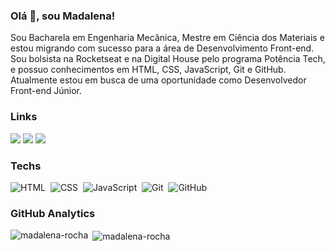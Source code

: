 ### Olá 👋, sou Madalena!

<!--
### Hi there 👋, I am Madalena!

**madalena-rocha/madalena-rocha** is a ✨ _special_ ✨ repository because its `README.md` (this file) appears on your GitHub profile.

Here are some ideas to get you started:

- 🔭 I’m currently working on ...
- 🌱 I’m currently learning about HTML, CSS and JavaScript
- 👯 I’m looking to collaborate on ...
- 🤔 I’m looking for help with ...
- 💬 Ask me about ...
- 📫 How to reach me: https://www.linkedin.com/in/madalena-machado-rocha-a79242116/
- 😄 Pronouns: she/her
- ⚡ Fun fact: ...

- 🎓 I'm graduated in Mechanical Engineering
- 📚 I'm postgraduate in Materials Science
- 🚀 I’m currently studying on Rocketseat and Digital House
- 📝 I’m currently learning about HTML, CSS and JavaScript
- 💻 I’m looking for an opportunity as a junior developer
- ⚡ Curiosity: I have a cat named Nikole
- 😄 Pronouns: she/her
-->

Sou Bacharela em Engenharia Mecânica, Mestre em Ciência dos Materiais e estou migrando com sucesso para a área de Desenvolvimento Front-end. Sou bolsista na Rocketseat e na Digital House pelo programa Potência Tech, e possuo conhecimentos em HTML, CSS, JavaScript, Git e GitHub. Atualmente estou em busca de uma oportunidade como Desenvolvedor Front-end Júnior.

### Links
                
<a href="https://www.linkedin.com/in/madalena-machado-rocha-a79242116/" target="_blank"><img src="https://img.shields.io/badge/-LinkedIn-%230077B5?style=for-the-badge&logo=linkedin&logoColor=white" target="_blank"></a>
<a href = "mailto:rochamada1997m@gmail.com"><img src="https://img.shields.io/badge/-Gmail-%23333?style=for-the-badge&logo=gmail&logoColor=white" target="_blank"></a> 
<a href="https://www.instagram.com/madalena_machado_r/" target="_blank"><img src="https://img.shields.io/badge/-Instagram-%23E4405F?style=for-the-badge&logo=instagram&logoColor=white" target="_blank"></a>

### Techs

![HTML](https://img.shields.io/badge/-HTML-05122A?style=flat&logo=HTML5)&nbsp;
![CSS](https://img.shields.io/badge/-CSS-05122A?style=flat&logo=CSS3&logoColor=1572B6)&nbsp;
![JavaScript](https://img.shields.io/badge/-JavaScript-05122A?style=flat&logo=javascript)&nbsp;
![Git](https://img.shields.io/badge/-Git-05122A?style=flat&logo=git)&nbsp;
![GitHub](https://img.shields.io/badge/-GitHub-05122A?style=flat&logo=github)&nbsp;

### GitHub Analytics

<p><img align="left" src="https://github-readme-stats.vercel.app/api/top-langs?username=madalena-rocha&show_icons=true&locale=en&layout=compact" alt="madalena-rocha" /></p>

<p>&nbsp;<img align="center" src="https://github-readme-stats.vercel.app/api?username=madalena-rocha&show_icons=true&locale=en" alt="madalena-rocha" /></p>

